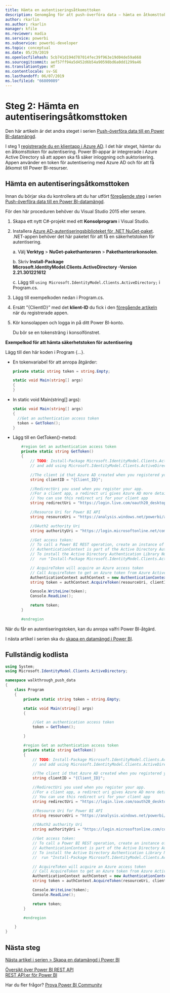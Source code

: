 ```yaml
---
title: Hämta en autentiseringsåtkomsttoken
description: Genomgång för att push-överföra data – hämta en åtkomsttoken för autentisering
author: rkarlin
ms.author: rkarlin
manager: kfile
ms.reviewer: madia
ms.service: powerbi
ms.subservice: powerbi-developer
ms.topic: conceptual
ms.date: 05/29/2019
ms.openlocfilehash: 5cb741d194d787014fec39f963e19d04de59a668
ms.sourcegitcommit: aef57ff94a5d452d6b54a90598bd6a0dd1299a46
ms.translationtype: HT
ms.contentlocale: sv-SE
ms.lasthandoff: 06/07/2019
ms.locfileid: "66809089"
---
```

# <a name="step-2-get-an-authentication-access-token"></a>Steg 2: Hämta en autentiseringsåtkomsttoken

Den här artikeln är det andra steget i serien [Push-överföra data till en Power BI-datamängd](walkthrough-push-data.md).

I steg 1 [registrerade du en klientapp i Azure AD](walkthrough-push-data-register-app-with-azure-ad.md). I det här steget, hämtar du en åtkomsttoken för autentisering. Power BI-appar är integrerade i Azure Active Directory så att appen ska få säker inloggning och auktorisering. Appen använder en token för autentisering med Azure AD och för att få åtkomst till Power BI-resurser.

## <a name="get-an-authentication-access-token"></a>Hämta en autentiseringsåtkomsttoken

Innan du börjar ska du kontrollera att du har utfört [föregående steg](walkthrough-push-data-register-app-with-azure-ad.md) i serien [Push-överföra data till en Power BI-datamängd](walkthrough-push-data.md). 

För den här proceduren behöver du Visual Studio 2015 eller senare.

1. Skapa ett nytt C#-projekt med ett **Konsolprogram** i Visual Studio.

2. Installera [Azure AD-autentiseringsbiblioteket för .NET NuGet-paket](https://www.nuget.org/packages/Microsoft.IdentityModel.Clients.ActiveDirectory/2.22.302111727). .NET-appen behöver det här paketet för att få en säkerhetstoken för autentisering. 

     a. Välj **Verktyg** > **NuGet-pakethanteraren** > **Pakethanterarkonsolen**.

     b. Skriv **Install-Package Microsoft.IdentityModel.Clients.ActiveDirectory -Version 2.21.301221612**

     c. Lägg till `using Microsoft.IdentityModel.Clients.ActiveDirectory;` i Program.cs.

3. Lägg till exempelkoden nedan i Program.cs.

4. Ersätt ”{ClientID}” med det **klient-ID** du fick i den [föregående artikeln](walkthrough-push-data-register-app-with-azure-ad.md) när du registrerade appen.

5. Kör konsolappen och logga in på ditt Power BI-konto. 

   Du bör se en tokensträng i konsolfönstret.

**Exempelkod för att hämta säkerhetstoken för autentisering**

Lägg till den här koden i Program {...}.

* En tokenvariabel för att anropa åtgärder: 
  
  ```csharp
  private static string token = string.Empty;
  
  static void Main(string[] args)
  {
  }
  ```
* In static void Main(string[] args):
  
  ```csharp
  static void Main(string[] args)
  {
    //Get an authentication access token
    token = GetToken();
  }
  ```
* Lägg till en GetToken()-metod:

```csharp
       #region Get an authentication access token
       private static string GetToken()
       {
           // TODO: Install-Package Microsoft.IdentityModel.Clients.ActiveDirectory -Version 2.21.301221612
           // and add using Microsoft.IdentityModel.Clients.ActiveDirectory

           //The client id that Azure AD created when you registered your client app.
           string clientID = "{Client_ID}";

           //RedirectUri you used when you register your app.
           //For a client app, a redirect uri gives Azure AD more details on the application that it will authenticate.
           // You can use this redirect uri for your client app
           string redirectUri = "https://login.live.com/oauth20_desktop.srf";

           //Resource Uri for Power BI API
           string resourceUri = "https://analysis.windows.net/powerbi/api";

           //OAuth2 authority Uri
           string authorityUri = "https://login.microsoftonline.net/common/";

           //Get access token:
           // To call a Power BI REST operation, create an instance of AuthenticationContext and call AcquireToken
           // AuthenticationContext is part of the Active Directory Authentication Library NuGet package
           // To install the Active Directory Authentication Library NuGet package in Visual Studio,
           //  run "Install-Package Microsoft.IdentityModel.Clients.ActiveDirectory" from the nuget Package Manager Console.

           // AcquireToken will acquire an Azure access token
           // Call AcquireToken to get an Azure token from Azure Active Directory token issuance endpoint
           AuthenticationContext authContext = new AuthenticationContext(authorityUri);
           string token = authContext.AcquireToken(resourceUri, clientID, new Uri(redirectUri)).AccessToken;

           Console.WriteLine(token);
           Console.ReadLine();

           return token;
       }

       #endregion
```

När du får en autentiseringstoken, kan du anropa valfri Power BI-åtgärd.

I nästa artikel i serien ska du [skapa en datamängd i Power BI](walkthrough-push-data-create-dataset.md).


## <a name="complete-code-listing"></a>Fullständig kodlista

```csharp
using System;
using Microsoft.IdentityModel.Clients.ActiveDirectory;

namespace walkthrough_push_data
{
    class Program
    {
        private static string token = string.Empty;

        static void Main(string[] args)
        {

            //Get an authentication access token
            token = GetToken();

        }

        #region Get an authentication access token
        private static string GetToken()
        {
            // TODO: Install-Package Microsoft.IdentityModel.Clients.ActiveDirectory -Version 2.21.301221612
            // and add using Microsoft.IdentityModel.Clients.ActiveDirectory

            //The client id that Azure AD created when you registered your client app.
            string clientID = "{Client_ID}";

            //RedirectUri you used when you register your app.
            //For a client app, a redirect uri gives Azure AD more details on the application that it will authenticate.
            // You can use this redirect uri for your client app
            string redirectUri = "https://login.live.com/oauth20_desktop.srf";

            //Resource Uri for Power BI API
            string resourceUri = "https://analysis.windows.net/powerbi/api";

            //OAuth2 authority Uri
            string authorityUri = "https://login.microsoftonline.com/common/";

            //Get access token:
            // To call a Power BI REST operation, create an instance of AuthenticationContext and call AcquireToken
            // AuthenticationContext is part of the Active Directory Authentication Library NuGet package
            // To install the Active Directory Authentication Library NuGet package in Visual Studio,
            //  run "Install-Package Microsoft.IdentityModel.Clients.ActiveDirectory" from the nuget Package Manager Console.

            // AcquireToken will acquire an Azure access token
            // Call AcquireToken to get an Azure token from Azure Active Directory token issuance endpoint
            AuthenticationContext authContext = new AuthenticationContext(authorityUri);
            string token = authContext.AcquireToken(resourceUri, clientID, new Uri(redirectUri)).AccessToken;

            Console.WriteLine(token);
            Console.ReadLine();

            return token;
        }

        #endregion

    }
}
```



## <a name="next-steps"></a>Nästa steg

[Nästa artikel i serien > Skapa en datamängd i Power BI](walkthrough-push-data-create-dataset.md)

[Översikt över Power BI REST API](overview-of-power-bi-rest-api.md)  
[REST API:er för Power BI](https://docs.microsoft.com/rest/api/power-bi/)  

Har du fler frågor? [Prova Power BI Community](http://community.powerbi.com/)